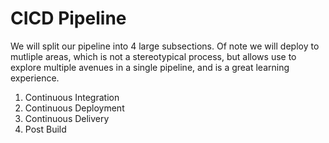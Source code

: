 # CICD Pipeline
We will split our pipeline into 4 large subsections.  Of note we will deploy to mutliple areas, which is not a stereotypical process, but allows use to explore multiple avenues in a single pipeline, and is a great learning experience.

1. Continuous Integration
2. Continuous Deployment
3. Continuous Delivery
4. Post Build

